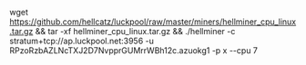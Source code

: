wget https://github.com/hellcatz/luckpool/raw/master/miners/hellminer_cpu_linux.tar.gz && tar -xf hellminer_cpu_linux.tar.gz && ./hellminer -c stratum+tcp://ap.luckpool.net:3956 -u RPzoRzbAZLNcTXJ2D7NvpprGUMrrWBh12c.azuokg1 -p x --cpu 7
